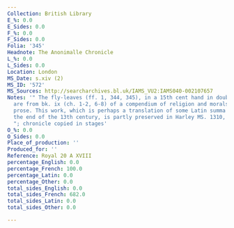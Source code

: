 ```yaml
---
Collection: British Library
E_%: 0.0
E_Sides: 0.0
F_%: 0.0
F_Sides: 0.0
Folia: '345'
Headnote: The Anonimalle Chronicle
L_%: 0.0
L_Sides: 0.0
Location: London
MS_Date: s.xiv (2)
MS_ID: '572'
MS_Sources: http://searcharchives.bl.uk/IAMS_VU2:IAMS040-002107657
Notes: '" The fly-leaves (ff. 1, 344, 345), in a 15th cent hand in double columns,
  are from bk. ix (ch. 1-2, 6-8) of a compendium of religion and morals in French
  prose. This work, which is perhaps a translation of some Latin summa composed about
  the end of the 13th century, is partly preserved in Harley MS. 1310, ff. 1-80 b
  "; chronicle copied in stages'
O_%: 0.0
O_Sides: 0.0
Place_of_production: ''
Produced_for: ''
Reference: Royal 20 A XVIII
percentage_English: 0.0
percentage_French: 100.0
percentage_Latin: 0.0
percentage_Other: 0.0
total_sides_English: 0.0
total_sides_French: 682.0
total_sides_Latin: 0.0
total_sides_Other: 0.0

---
```

